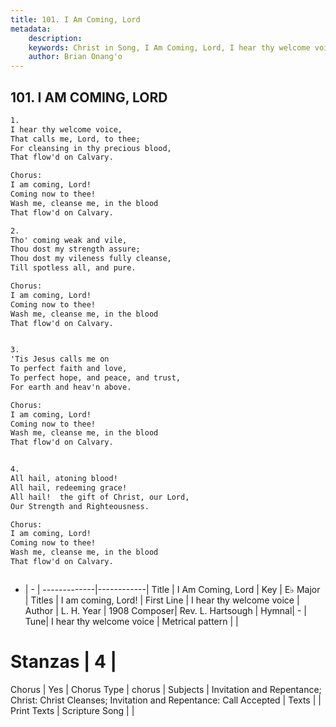 ```yaml
---
title: 101. I Am Coming, Lord
metadata:
    description: 
    keywords: Christ in Song, I Am Coming, Lord, I hear thy welcome voice, I am coming, Lord!
    author: Brian Onang'o
---
```



## 101. I AM COMING, LORD

```txt
1.
I hear thy welcome voice,
That calls me, Lord, to thee;
For cleansing in thy precious blood,
That flow'd on Calvary.

Chorus:
I am coming, Lord!
Coming now to thee!
Wash me, cleanse me, in the blood
That flow'd on Calvary.

2.
Tho' coming weak and vile,
Thou dost my strength assure;
Thou dost my vileness fully cleanse,
Till spotless all, and pure. 

Chorus:
I am coming, Lord!
Coming now to thee!
Wash me, cleanse me, in the blood
That flow'd on Calvary.


3.
'Tis Jesus calls me on
To perfect faith and love,
To perfect hope, and peace, and trust,
For earth and heav'n above. 

Chorus:
I am coming, Lord!
Coming now to thee!
Wash me, cleanse me, in the blood
That flow'd on Calvary.


4.
All hail, atoning blood!
All hail, redeeming grace!
All hail!  the gift of Christ, our Lord,
Our Strength and Righteousness. 

Chorus:
I am coming, Lord!
Coming now to thee!
Wash me, cleanse me, in the blood
That flow'd on Calvary.



```

- |   -  |
-------------|------------|
Title | I Am Coming, Lord |
Key | E♭ Major |
Titles | I am coming, Lord! |
First Line | I hear thy welcome voice |
Author | L. H.
Year | 1908
Composer| Rev. L. Hartsough |
Hymnal|  - |
Tune| I hear thy welcome voice |
Metrical pattern | |
# Stanzas | 4 |
Chorus | Yes |
Chorus Type | chorus |
Subjects | Invitation and Repentance; Christ: Christ Cleanses; Invitation and Repentance: Call Accepted |
Texts |  |
Print Texts | 
Scripture Song |  |
  
